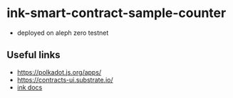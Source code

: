 # ink-smart-contract-sample-counter
- deployed on aleph zero testnet
## Useful links
- https://polkadot.js.org/apps/
- https://contracts-ui.substrate.io/
- [ink docs](https://use.ink/)
